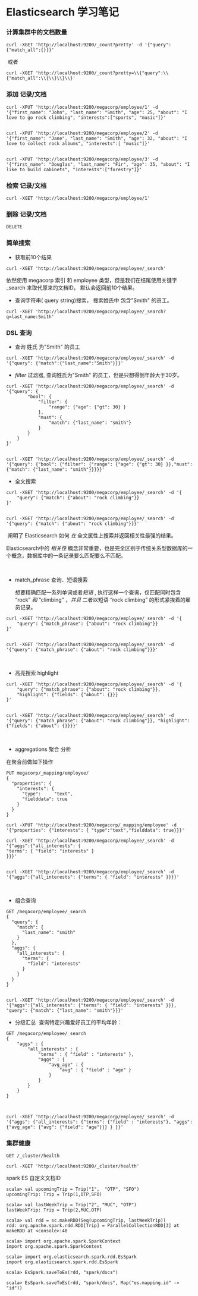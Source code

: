 # Elasticsearch  学习笔记



### 计算集群中的文档数量

 ```
curl -XGET 'http://localhost:9200/_count?pretty' -d '{"query":{"match_all":{}}}'
 ```

​      或者

```
curl -XGET 'http://localhost:9200/_count?pretty=\\{"query":\\{"match_all":\\{\\}\\}\\}'
```



### 添加 记录/文档

 ```
curl -XPUT 'http://localhost:9200/megacorp/employee/1' -d '{"first_name": "John", "last_name": "Smith", "age": 25, "about": "I love to go rock climbing", "interests":["sports", "music"]}'


curl -XPUT 'http://localhost:9200/megacorp/employee/2' -d '{"first_name": "Jane", "last_name": "Smith", "age": 32, "about": "I love to collect rock albums", "interests":[ "music"]}'


curl -XPUT 'http://localhost:9200/megacorp/employee/3' -d '{"first_name": "Douglas", "last_name": "Fir", "age": 35, "about": "I like to build cabinets", "interests":["forestry"]}'
 ```



### 检索 记录/文档

```
curl -XGET 'http://localhost:9200/megacorp/employee/1'
```



### 删除 记录/文档

```
DELETE
```



### 简单搜索

- 获取前10个结果

 ```
curl -XGET 'http://localhost:9200/megacorp/employee/_search'
 ```

依然使用 megacorp 索引 和 employee 类型，但是我们在结尾使用关键字 _search 来取代原来的文档ID， 默认会返回前10个结果。

- 查询字符串( query string)搜索， 搜索姓氏中 包含"Smith" 的员工。

```
curl -XGET 'http://localhost:9200/megacorp/employee/_search?q=last_name:Smith'
```



### DSL 查询

- 查询 姓氏 为"Smith" 的员工

```
curl -XGET 'http://localhost:9200/megacorp/employee/_search' -d '{"query": {"match":{"last_name":"Smith"}}}'
```



- *filter* 过滤器,   查询姓氏为"Smith" 的员工，但是只想得倒年龄大于30岁。

```
curl -XGET 'http://localhost:9200/megacorp/employee/_search' -d '{"query": {
    	"bool": {
    		"filter": {
    			"range": {"age": {"gt": 30} }
    		},
    		"must": {
            	"match": {"last_name": "smith"}
    		}
    	}
    }
}'


curl -XGET 'http://localhost:9200/megacorp/employee/_search' -d '{"query": {"bool": {"filter": {"range": {"age": {"gt": 30} }},"must": {"match": {"last_name": "smith"}}}}}'

```

- 全文搜索

```
curl -XGET 'http://localhost:9200/megacorp/employee/_search' -d '{
    "query": {"match": {"about": "rock climbing"}}
}'


curl -XGET 'http://localhost:9200/megacorp/employee/_search' -d '{"query": {"match": {"about": "rock climbing"}}}'
```

​        阐明了 Elasticsearch 如何 *在* 全文属性上搜索并返回相关性最强的结果。

​        Elasticsearch中的 *相关性* 概念非常重要，也是完全区别于传统关系型数据库的一个概念，数据库中的一条记录要么匹配要么不匹配。

​	

- match_phrase 查询、短语搜索

  想要精确匹配一系列单词或者*短语* ,  执行这样一个查询，仅匹配同时包含 “rock” *和* “climbing” ，*并且* 二者以短语 “rock climbing” 的形式紧挨着的雇员记录。

```
curl -XGET 'http://localhost:9200/megacorp/employee/_search' -d '{
    "query": {"match_phrase": {"about": "rock climbing"}}
}'


curl -XGET 'http://localhost:9200/megacorp/employee/_search' -d '{"query": {"match_phrase": {"about": "rock climbing"}}}'
```

​	

- 高亮搜索  highlight

```
curl -XGET 'http://localhost:9200/megacorp/employee/_search' -d '{
    "query": {"match_phrase": {"about": "rock climbing"}},
    "highlight": {"fields": {"about": {}}}
}'


curl -XGET 'http://localhost:9200/megacorp/employee/_search' -d '{"query": {"match_phrase": {"about": "rock climbing"}}, "highlight": {"fields": {"about": {}}}}'

```

​	

-  aggregations  聚合 分析

  在聚合前做如下操作

```
PUT megacorp/_mapping/employee/
{
  "properties": {
    "interests": { 
      "type":     "text",
      "fielddata": true
    }
  }
}

curl -XPUT 'http://localhost:9200/megacorp/_mapping/employee' -d '{"properties": {"interests": { "type":"text","fielddata": true}}}'
```



```
curl -XGET 'http://localhost:9200/megacorp/employee/_search' -d '{"aggs":{"all_interests": {
"terms": { "field": "interests" }
}}}'


curl -XGET 'http://localhost:9200/megacorp/employee/_search' -d '{"aggs":{"all_interests": {"terms": { "field": "interests" }}}}'

```

​	

- 组合查询

```
GET /megacorp/employee/_search
{
  "query": {
    "match": {
      "last_name": "smith"
    }
  },
  "aggs": {
    "all_interests": {
      "terms": {
        "field": "interests"
      }
    }
  }
}


curl -XGET 'http://localhost:9200/megacorp/employee/_search' -d '{"aggs":{"all_interests": {"terms": { "field": "interests" }}}, "query": {"match": {"last_name": "smith"}}}'
```



- 分级汇总  查询特定兴趣爱好员工的平均年龄：

```
GET /megacorp/employee/_search
{
    "aggs" : {
        "all_interests" : {
            "terms" : { "field" : "interests" },
            "aggs" : {
                "avg_age" : {
                    "avg" : { "field" : "age" }
                }
            }
        }
    }
}



curl -XGET 'http://localhost:9200/megacorp/employee/_search' -d '{"aggs": {"all_interests": {"terms": {"field" : "interests"}, "aggs": {"avg_age": {"avg": {"field": "age"}}} } }}'
```





### 集群健康

```
GET /_cluster/health

curl -XGET 'http://localhost:9200/_cluster/health'

```





spark ES 自定义文档ID

```
scala> val upcomingTrip = Trip("1",  "OTP", "SFO")
upcomingTrip: Trip = Trip(1,OTP,SFO)

scala> val lastWeekTrip = Trip("2", "MUC", "OTP")
lastWeekTrip: Trip = Trip(2,MUC,OTP)

scala> val rdd = sc.makeRDD(Seq(upcomingTrip, lastWeekTrip))
rdd: org.apache.spark.rdd.RDD[Trip] = ParallelCollectionRDD[3] at makeRDD at <console>:40

scala> import org.apache.spark.SparkContext
import org.apache.spark.SparkContext

scala> import org.elasticsearch.spark.rdd.EsSpark
import org.elasticsearch.spark.rdd.EsSpark

scala> EsSpark.saveToEs(rdd, "spark/docs")
                                                                                
scala> EsSpark.saveToEs(rdd, "spark/docs", Map("es.mapping.id" -> "id"))


```

